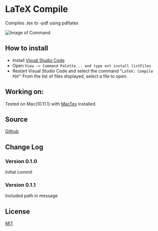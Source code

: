 # LaTeX Compile

Compiles .tex to -pdf using pdflatex

![Image of Command](https://raw.githubusercontent.com/mathiasfrohlich/vscode-LaTeXCompile/master/images/command.png)

## How to install
* Install [Visual Studio Code](https://code.visualstudio.com/)
* Open `View -> Command Palette... and type ext install listFiles`
* Restart Visual Studio Code and select the command "`LaTeX: Compile PDF`"
  From the list of files displayed, select a file to open.

## Working on:
Tested on Mac(10.11.1) with [MacTex](https://tug.org/mactex/) installed.

## Source

[Github](https://github.com/mathiasfrohlich/vscode-LaTeXCompile)
        
## Change Log

### Version 0.1.0
Initial commit

### Version 0.1.1
Included path in message
        
## License

[MIT](https://raw.githubusercontent.com/mathiasfrohlich/vscode-LaTeXCompile/master/LICENSE)